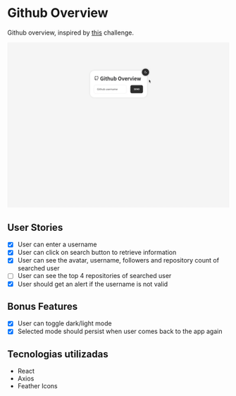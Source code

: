# Github Overview

Github overview, inspired by [this](https://github.com/florinpop17/app-ideas/blob/master/Projects/2-Intermediate/GitHub-Profiles.md) challenge.

![](/gitImages/projectOverview.gif)

## User Stories
- [x] User can enter a username
- [x] User can click on search button to retrieve information
- [x] User can see the avatar, username, followers and repository count of searched user
- [ ] User can see the top 4 repositories of searched user
- [x] User should get an alert if the username is not valid

## Bonus Features
- [x] User can toggle dark/light mode
- [x] Selected mode should persist when user comes back to the app again

## Tecnologias utilizadas
- React
- Axios
- Feather Icons